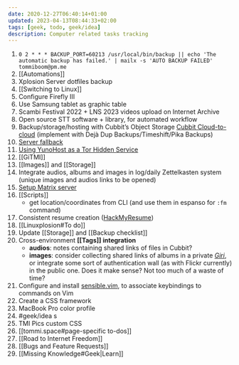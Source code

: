 ```yaml
---
date: 2020-12-27T06:40:14+01:00
updated: 2023-04-13T08:44:33+02:00
tags: [geek, todo, geek/idea]
description: Computer related tasks tracking
---
```

1. `0 2 * * * BACKUP_PORT=60213 /usr/local/bin/backup || echo 'The automatic backup has failed.' | mailx -s 'AUTO BACKUP FAILED' tommiboom@pm.me`
1. [[Automations]]
1. Xplosion Server dotfiles backup
2. [[Switching to Linux]]
1. Configure Firefly III
5. Use Samsung tablet as graphic table
6. Scambi Festival 2022 + LNS 2023 videos upload on Internet Archive
7. Open source STT software + library, for automated workflow
8. Backup/storage/hosting with Cubbit’s Object Storage [Cubbit Cloud-to-cloud](https://cubbit.io/cloud-to-cloud) (implement with Dejà Dup Backups/Timeshift/Pika Backups)
9. [Server fallback](https://yunohost.org/en/app_fallback)
10. [Using YunoHost as a Tor Hidden Service](https://yunohost.org/en/torhiddenservice)
11. [[GiTMI]]
14. [[Images]] and [[Storage]]
16. Integrate audios, albums and images in log/daily Zettelkasten system (unique images and audios links to be opened)
17. [Setup Matrix server](https://github.com/matrix-org/synapse#id5 'Install Synapse')
18. [[Scripts]]
	- get location/coordinates from CLI (and use them in espanso for `:fm` command)
19. Consistent resume creation ([HackMyResume](https://github.com/hacksalot/HackMyResume 'HackMyResume on GitHub'))
20. [[Linuxplosion#To do]]
21. Update [[Storage]] and [[Backup checklist]]
22. Cross-environment **[[Tags]] integration**
	- **audios**: notes containing shared links of files in Cubbit?
	- **images**: consider collecting shared links of albums in a private *[Giri](https://tommi.space/giri 'Giri')*, or integrate some sort of authentication wall (as with Flickr currently) in the public one. Does it make sense? Not too much of a waste of time?
23. Configure and install [sensible.vim](https://github.com/tpope/vim-sensible 'sensible.vim on GitHub'), to associate keybindings to commands on Vim
24. Create a CSS framework
25. MacBook Pro color profile
26. #geek/idea s
27. TMI Pics custom CSS
28. [[tommi.space#page-specific to-dos]]
29. [[Road to Internet Freedom]]
30. [[Bugs and Feature Requests]]
31. [[Missing Knowledge#Geek|Learn]]